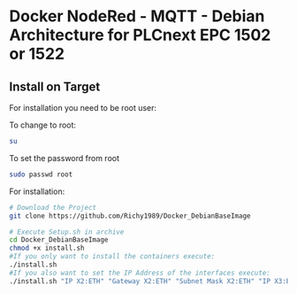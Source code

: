 # Docker NodeRed - MQTT - Debian Architecture for PLCnext EPC 1502 or 1522
## Install on Target

For installation you need to be root user:

To change to root:

```sh
su
```

To set the password from root

```sh
sudo passwd root
```

For installation:

```sh
# Download the Project
git clone https://github.com/Richy1989/Docker_DebianBaseImage

# Execute Setup.sh in archive
cd Docker_DebianBaseImage
chmod +x install.sh
#If you only want to install the containers execute:
./install.sh
#If you also want to set the IP Address of the interfaces execute: 
./install.sh "IP X2:ETH" "Gateway X2:ETH" "Subnet Mask X2:ETH" "IP X3:ETH" "Gateway X3:ETH" "Subnet Mask X3:ETH"
```
